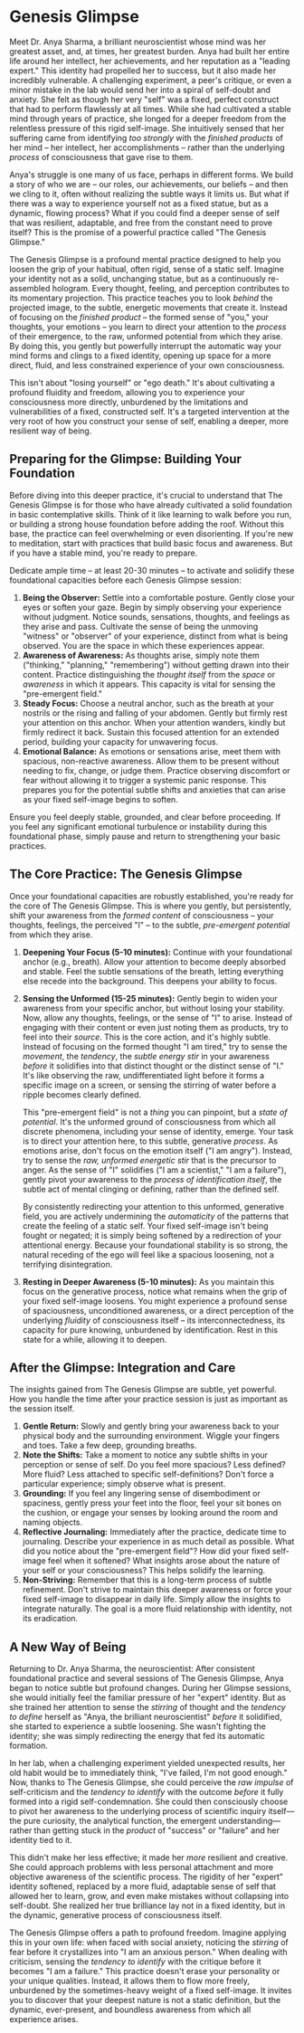 # Genesis Glimpse

Meet Dr. Anya Sharma, a brilliant neuroscientist whose mind was her greatest asset, and, at times, her greatest burden. Anya had built her entire life around her intellect, her achievements, and her reputation as a "leading expert." This identity had propelled her to success, but it also made her incredibly vulnerable. A challenging experiment, a peer's critique, or even a minor mistake in the lab would send her into a spiral of self-doubt and anxiety. She felt as though her very "self" was a fixed, perfect construct that had to perform flawlessly at all times. While she had cultivated a stable mind through years of practice, she longed for a deeper freedom from the relentless pressure of this rigid self-image. She intuitively sensed that her suffering came from identifying *too strongly* with the *finished products* of her mind – her intellect, her accomplishments – rather than the underlying *process* of consciousness that gave rise to them.

Anya's struggle is one many of us face, perhaps in different forms. We build a story of who we are – our roles, our achievements, our beliefs – and then we cling to it, often without realizing the subtle ways it limits us. But what if there was a way to experience yourself not as a fixed statue, but as a dynamic, flowing process? What if you could find a deeper sense of self that was resilient, adaptable, and free from the constant need to prove itself? This is the promise of a powerful practice called "The Genesis Glimpse."

The Genesis Glimpse is a profound mental practice designed to help you loosen the grip of your habitual, often rigid, sense of a static self. Imagine your identity not as a solid, unchanging statue, but as a continuously re-assembled hologram. Every thought, feeling, and perception contributes to its momentary projection. This practice teaches you to look *behind* the projected image, to the subtle, energetic movements that create it. Instead of focusing on the *finished product* – the formed sense of "you," your thoughts, your emotions – you learn to direct your attention to the *process* of their emergence, to the raw, unformed potential from which they arise. By doing this, you gently but powerfully interrupt the automatic way your mind forms and clings to a fixed identity, opening up space for a more direct, fluid, and less constrained experience of your own consciousness.

This isn't about "losing yourself" or "ego death." It's about cultivating a profound fluidity and freedom, allowing you to experience your consciousness more directly, unburdened by the limitations and vulnerabilities of a fixed, constructed self. It's a targeted intervention at the very root of how you construct your sense of self, enabling a deeper, more resilient way of being.

## **Preparing for the Glimpse: Building Your Foundation**

Before diving into this deeper practice, it's crucial to understand that The Genesis Glimpse is for those who have already cultivated a solid foundation in basic contemplative skills. Think of it like learning to walk before you run, or building a strong house foundation before adding the roof. Without this base, the practice can feel overwhelming or even disorienting. If you're new to meditation, start with practices that build basic focus and awareness. But if you have a stable mind, you're ready to prepare.

Dedicate ample time – at least 20-30 minutes – to activate and solidify these foundational capacities before each Genesis Glimpse session:

1.  **Being the Observer:** Settle into a comfortable posture. Gently close your eyes or soften your gaze. Begin by simply observing your experience without judgment. Notice sounds, sensations, thoughts, and feelings as they arise and pass. Cultivate the sense of being the unmoving "witness" or "observer" of your experience, distinct from what is being observed. You are the space in which these experiences appear.
2.  **Awareness of Awareness:** As thoughts arise, simply note them ("thinking," "planning," "remembering") without getting drawn into their content. Practice distinguishing the *thought itself* from the *space* or *awareness* in which it appears. This capacity is vital for sensing the "pre-emergent field."
3.  **Steady Focus:** Choose a neutral anchor, such as the breath at your nostrils or the rising and falling of your abdomen. Gently but firmly rest your attention on this anchor. When your attention wanders, kindly but firmly redirect it back. Sustain this focused attention for an extended period, building your capacity for unwavering focus.
4.  **Emotional Balance:** As emotions or sensations arise, meet them with spacious, non-reactive awareness. Allow them to be present without needing to fix, change, or judge them. Practice observing discomfort or fear without allowing it to trigger a systemic panic response. This prepares you for the potential subtle shifts and anxieties that can arise as your fixed self-image begins to soften.

Ensure you feel deeply stable, grounded, and clear before proceeding. If you feel any significant emotional turbulence or instability during this foundational phase, simply pause and return to strengthening your basic practices.

## **The Core Practice: The Genesis Glimpse**

Once your foundational capacities are robustly established, you're ready for the core of The Genesis Glimpse. This is where you gently, but persistently, shift your awareness from the *formed content* of consciousness – your thoughts, feelings, the perceived "I" – to the subtle, *pre-emergent potential* from which they arise.

1.  **Deepening Your Focus (5-10 minutes):** Continue with your foundational anchor (e.g., breath). Allow your attention to become deeply absorbed and stable. Feel the subtle sensations of the breath, letting everything else recede into the background. This deepens your ability to focus.

2.  **Sensing the Unformed (15-25 minutes):** Gently begin to widen your awareness from your specific anchor, but without losing your stability. Now, allow any thoughts, feelings, or the sense of "I" to arise. Instead of engaging with their content or even just noting them as products, try to feel into their *source*. This is the core action, and it's highly subtle. Instead of focusing on the formed thought "I am tired," try to sense the *movement*, the *tendency*, the *subtle energy stir* in your awareness *before* it solidifies into that distinct thought or the distinct sense of "I." It's like observing the raw, undifferentiated light before it forms a specific image on a screen, or sensing the stirring of water before a ripple becomes clearly defined.

    This "pre-emergent field" is not a *thing* you can pinpoint, but a *state of potential*. It's the unformed ground of consciousness from which all discrete phenomena, including your sense of identity, emerge. Your task is to direct your attention here, to this subtle, generative *process*. As emotions arise, don't focus on the emotion itself ("I am angry"). Instead, try to sense the *raw, unformed energetic stir* that is the precursor to anger. As the sense of "I" solidifies ("I am a scientist," "I am a failure"), gently pivot your awareness to the *process of identification itself*, the subtle act of mental clinging or defining, rather than the defined self.

    By consistently redirecting your attention to this unformed, generative field, you are actively undermining the *automaticity* of the patterns that create the feeling of a static self. Your fixed self-image isn't being fought or negated; it is simply being softened by a redirection of your attentional energy. Because your foundational stability is so strong, the natural receding of the ego will feel like a spacious loosening, not a terrifying disintegration.

3.  **Resting in Deeper Awareness (5-10 minutes):** As you maintain this focus on the generative process, notice what remains when the grip of your fixed self-image loosens. You might experience a profound sense of spaciousness, unconditioned awareness, or a direct perception of the underlying *fluidity* of consciousness itself – its interconnectedness, its capacity for pure knowing, unburdened by identification. Rest in this state for a while, allowing it to deepen.

## **After the Glimpse: Integration and Care**

The insights gained from The Genesis Glimpse are subtle, yet powerful. How you handle the time after your practice session is just as important as the session itself.

1.  **Gentle Return:** Slowly and gently bring your awareness back to your physical body and the surrounding environment. Wiggle your fingers and toes. Take a few deep, grounding breaths.
2.  **Note the Shifts:** Take a moment to notice any subtle shifts in your perception or sense of self. Do you feel more spacious? Less defined? More fluid? Less attached to specific self-definitions? Don't force a particular experience; simply observe what is present.
3.  **Grounding:** If you feel any lingering sense of disembodiment or spaciness, gently press your feet into the floor, feel your sit bones on the cushion, or engage your senses by looking around the room and naming objects.
4.  **Reflective Journaling:** Immediately after the practice, dedicate time to journaling. Describe your experience in as much detail as possible. What did you notice about the "pre-emergent field"? How did your fixed self-image feel when it softened? What insights arose about the nature of your self or your consciousness? This helps solidify the learning.
5.  **Non-Striving:** Remember that this is a long-term process of subtle refinement. Don't strive to maintain this deeper awareness or force your fixed self-image to disappear in daily life. Simply allow the insights to integrate naturally. The goal is a more fluid relationship with identity, not its eradication.

## **A New Way of Being**

Returning to Dr. Anya Sharma, the neuroscientist: After consistent foundational practice and several sessions of The Genesis Glimpse, Anya began to notice subtle but profound changes. During her Glimpse sessions, she would initially feel the familiar pressure of her "expert" identity. But as she trained her attention to sense the *stirring* of thought and the *tendency to define* herself as "Anya, the brilliant neuroscientist" *before* it solidified, she started to experience a subtle loosening. She wasn't fighting the identity; she was simply redirecting the energy that fed its automatic formation.

In her lab, when a challenging experiment yielded unexpected results, her old habit would be to immediately think, "I've failed, I'm not good enough." Now, thanks to The Genesis Glimpse, she could perceive the *raw impulse* of self-criticism and the *tendency to identify* with the outcome *before* it fully formed into a rigid self-condemnation. She could then consciously choose to pivot her awareness to the underlying process of scientific inquiry itself—the pure curiosity, the analytical function, the emergent understanding—rather than getting stuck in the *product* of "success" or "failure" and her identity tied to it.

This didn't make her less effective; it made her *more* resilient and creative. She could approach problems with less personal attachment and more objective awareness of the scientific process. The rigidity of her "expert" identity softened, replaced by a more fluid, adaptable sense of self that allowed her to learn, grow, and even make mistakes without collapsing into self-doubt. She realized her true brilliance lay not in a fixed identity, but in the dynamic, generative process of consciousness itself.

The Genesis Glimpse offers a path to profound freedom. Imagine applying this in your own life: when faced with social anxiety, noticing the *stirring* of fear before it crystallizes into "I am an anxious person." When dealing with criticism, sensing the *tendency to identify* with the critique before it becomes "I am a failure." This practice doesn't erase your personality or your unique qualities. Instead, it allows them to flow more freely, unburdened by the sometimes-heavy weight of a fixed self-image. It invites you to discover that your deepest nature is not a static definition, but the dynamic, ever-present, and boundless awareness from which all experience arises.
